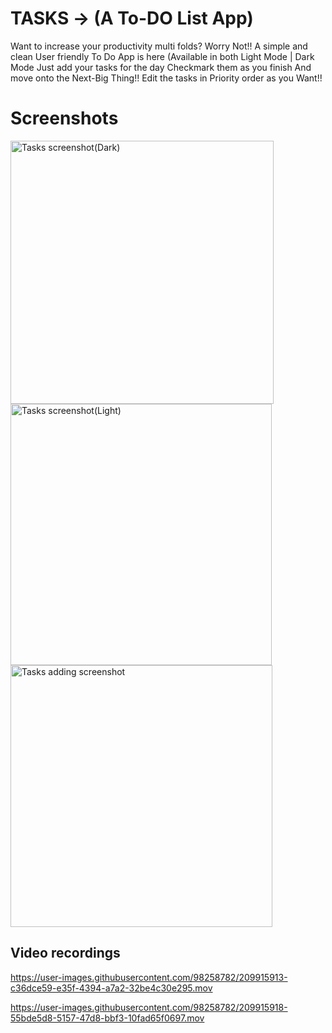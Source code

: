 
# TASKS -> (A To-DO List App)
Want to increase your productivity multi folds?
Worry Not!!   A simple and clean User friendly To Do App is here (Available in both Light Mode | Dark Mode
Just add your tasks for the day 
Checkmark them as you finish
And move onto the Next-Big Thing!!
Edit the tasks in Priority order as you Want!!
# Screenshots 


<img width="421" alt="Tasks screenshot(Dark)" src="https://user-images.githubusercontent.com/98258782/209916326-9a060b16-3e93-4196-a3af-e04facb52ed3.png">
<img width="418" alt="Tasks screenshot(Light)" src="https://user-images.githubusercontent.com/98258782/209916333-976031f6-b86d-41d0-af85-b30356a22b80.png">
<img width="419" alt="Tasks adding screenshot" src="https://user-images.githubusercontent.com/98258782/209916356-8fdc4413-b076-4c84-b7a6-8119383b720e.png">



## Video recordings

https://user-images.githubusercontent.com/98258782/209915913-c36dce59-e35f-4394-a7a2-32be4c30e295.mov



https://user-images.githubusercontent.com/98258782/209915918-55bde5d8-5157-47d8-bbf3-10fad65f0697.mov

